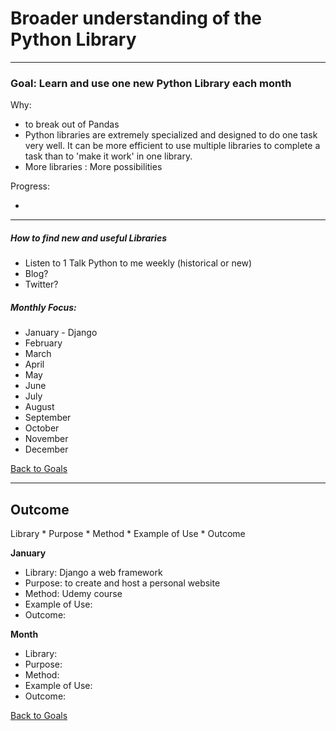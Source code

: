 # Broader understanding of the Python Library

----------

### Goal: Learn and use one new Python Library each month

Why:
 
* to break out of Pandas
* Python libraries are extremely specialized and designed to do one task very well.  It can be more efficient to use multiple libraries to complete a task than to 'make it work' in one library.
* More libraries : More possibilities  

Progress:

* 

----------

##### How to find new and useful Libraries 

*  Listen to 1 Talk Python to me weekly (historical or new)
* Blog?
* Twitter?

##### Monthly Focus:

* January - Django 
* February
* March
* April
* May
* June
* July
* August
* September
* October
* November
* December

[Back to Goals](https://ch3ck3rs.github.io/Goals)

---

## Outcome 

Library * Purpose * Method * Example of Use * Outcome



**January**

- Library: Django a web framework
- Purpose: to create and host a personal website
- Method: Udemy course
- Example of Use:
- Outcome: 


**Month**

- Library: 
- Purpose: 
- Method: 
- Example of Use:
- Outcome: 

[Back to Goals](https://ch3ck3rs.github.io/Goals)